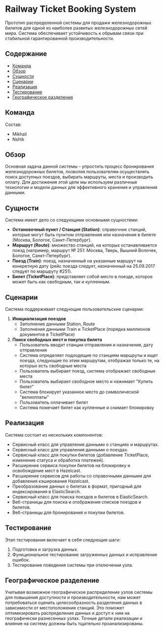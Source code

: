 # Railway Ticket Booking System

Прототип распределенной системы для продажи железнодорожных билетов для одной из наиболее развитых железнодорожных сетей мира. Система обеспечивает устойчивость к обрывам связи при стабильной гарантированной производительности.

## Содержание

- [Команда](#команда)
- [Обзор](#обзор)
- [Сущности](#сущности)
- [Сценарии](#сценарии)
- [Реализация](#реализация)
- [Тестирование](#тестирование)
- [Географическое разделение](#географическое-разделение)

## Команда

Состав:
- Mikhail
- Nshtk

## Обзор

Основная задача данной системы - упростить процесс бронирования железнодорожных билетов, позволяя пользователям осуществлять поиск доступных поездов, выбирать маршруты, места и производить оплату. Для достижения этой цели мы используем различные технологии и модели данных для эффективного хранения и управления данными.

## Сущности

Система имеет дело со следующими основными сущностями:

- **Остановочный пункт / Станция (Station)**: справочник станций, которые могут быть пунктом отправления или назначения в билете (Москва, Бологое, Санкт-Петербург).
- **Маршрут (Route)**: множество станций, на которых останавливается поезд (например, маршрут № 251: Москва, Тверь, Вышний Волочек, Бологое, Санкт-Петербург).
- **Поезд (Train)**: поезд, назначенный на указанные маршрут на конкретную дату (рейс поезда следует, назначенный на 25.09.2017  следует по маршруту #251).
- **Билет (TicketPlace)**: представляет собой место в поезде, которое может быть как свободным, так и купленным.

## Сценарии

Система поддерживает следующие пользовательские сценарии:

1. **Инициализация поездов**
    - Заполнение данными Station, Route
    - Заполнение данными Train и TicketPlace (порядка миллионов документов в TicketPlace)
2. **Поиск свободных мест и покупка билета**
    - Пользователь вводит станции отправления и назначения, дату отправления
    - Система определяет подходящие по станциям маршруты и ищет поезда, следующие по этим маршрутам, отображая только те, на которых есть свободные места
    - Пользователь выбирает поезд, система отображает свободные места
    - Пользователь выбирает свободное место и нажимает "Купить билет"
    - Система блокирует указанное место до символической "велиоплаты"
    - Пользователь оплачивает билет
    - Система помечает билет как купленные и снимает блокировку

## Реализация

Система состоит из нескольких компонентов:

- Сервисный класс для управления данными о станциях и маршрутах.
- Сервисный класс для управления данными о поездах.
- Сервисный класс для покупки билетов (добавление TicketPlace, изменение статуса и обработка платежей).
- Расширение сервиса покупки билетов на блокировку и освобождение мест в Hazelcast.
- Расширение сервисов для работы со справочными данными для добавления кэширования Hazelcast.
- Преобразование данных о билетах в формат, пригодный для индексирования в ElasticSearch.
- Сервисный класс для поиска поездов и билетов в ElasticSearch.
- Веб-страницы для поиска и отображения списков поездов и билетов.
- Веб-страницы для бронирования и покупки билетов.

## Тестирование

Этап тестирования включает в себя следующие шаги:

1. Подготовка и загрузка данных.
2. Функциональное тестирование загруженных данных и исправление ошибок.
3. Тестирование поведения системы при отключении узла.

## Географическое разделение

Учитывая возможное географическое распределение узлов системы для повышения доступности и производительности, нам может потребоваться оценить целесообразность разделения данных в зависимости от местоположения станций. Это поможет оптимизировать распределение данных и доступ к ним на географически разнесенных узлах. Точные детали реализации и влияние на систему должны быть тщательно проанализированы.
